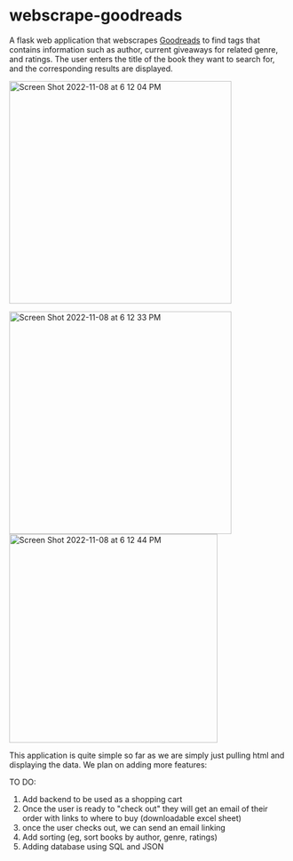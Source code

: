 # webscrape-goodreads
A flask web application that webscrapes [Goodreads](https://www.goodreads.com/) to find tags that contains information such as author, current giveaways for related genre, and ratings. The user enters the title of the book they want to search for, and the corresponding results are displayed. 

<img width="400" alt="Screen Shot 2022-11-08 at 6 12 04 PM" src="https://user-images.githubusercontent.com/68759170/200696094-39c96f33-d714-4cf8-ad09-cdb3258e3880.png">

<img width="400" alt="Screen Shot 2022-11-08 at 6 12 33 PM" src="https://user-images.githubusercontent.com/68759170/200696105-3e04ac17-78e0-4ca6-aae8-b047484c58ae.png">       <img width="375" alt="Screen Shot 2022-11-08 at 6 12 44 PM" src="https://user-images.githubusercontent.com/68759170/200696113-641a516e-e230-4f6d-9646-ce84bfab1fdd.png">

This application is quite simple so far as we are simply just pulling html and displaying the data. We plan on adding more features:

TO DO:
1. Add backend to be used as a shopping cart
2. Once the user is ready to "check out" they will get an email of their order with links to where to buy (downloadable excel sheet) 
3. once the user checks out, we can send an email linking 
4. Add sorting (eg, sort books by author, genre, ratings) 
5. Adding database using SQL and JSON
